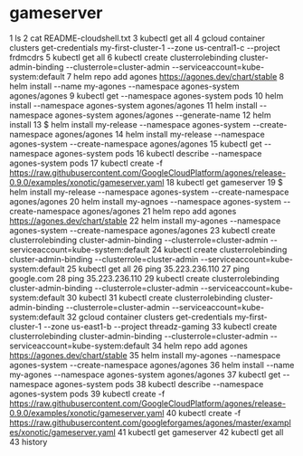 # gameserver

  1  ls
    2  cat README-cloudshell.txt
    3  kubectl get all
    4  gcloud container clusters get-credentials my-first-cluster-1 --zone us-central1-c --project frdmcdrs
    5  kubectl get all
    6  kubectl create clusterrolebinding cluster-admin-binding   --clusterrole=cluster-admin --serviceaccount=kube-system:default
    7  helm repo add agones https://agones.dev/chart/stable
    8  helm install --name my-agones --namespace agones-system agones/agones
    9  kubectl get --namespace agones-system pods
   10  helm install  --namespace agones-system agones/agones
   11  helm install  --namespace agones-system agones/agones --generate-name
   12  helm install
   13  $ helm install my-release --namespace agones-system --create-namespace agones/agones
   14  helm install my-release --namespace agones-system --create-namespace agones/agones
   15  kubectl get --namespace agones-system pods
   16  kubectl describe --namespace agones-system pods
   17  kubectl create -f https://raw.githubusercontent.com/GoogleCloudPlatform/agones/release-0.9.0/examples/xonotic/gameserver.yaml
   18  kubectl get gameserver
   19  $ helm install my-release --namespace agones-system --create-namespace agones/agones
   20  helm install my-agnoes --namespace agones-system --create-namespace agones/agones
   21  helm repo add agones https://agones.dev/chart/stable
   22  helm install my-agones --namespace agones-system --create-namespace agones/agones
   23  kubectl create clusterrolebinding cluster-admin-binding   --clusterrole=cluster-admin --serviceaccount=kube-system:default
   24  kubectl create clusterrolebinding cluster-admin-binding   --clusterrole=cluster-admin --serviceaccount=kube-system:default
   25  kubectl get all
   26  ping 35.223.236.110
   27  ping google.com
   28  ping 35.223.236.110
   29  kubectl create clusterrolebinding cluster-admin-binding   --clusterrole=cluster-admin --serviceaccount=kube-system:default
   30  kubectl
   31  kubectl create clusterrolebinding cluster-admin-binding   --clusterrole=cluster-admin --serviceaccount=kube-system:default
   32  gcloud container clusters get-credentials my-first-cluster-1 --zone us-east1-b --project threadz-gaming
   33  kubectl create clusterrolebinding cluster-admin-binding   --clusterrole=cluster-admin --serviceaccount=kube-system:default
   34  helm repo add agones https://agones.dev/chart/stable
   35  helm install my-agones --namespace agones-system --create-namespace agones/agones
   36  helm install --name my-agones --namespace agones-system agones/agones
   37  kubectl get --namespace agones-system pods
   38  kubectl describe --namespace agones-system pods
   39  kubectl create -f https://raw.githubusercontent.com/GoogleCloudPlatform/agones/release-0.9.0/examples/xonotic/gameserver.yaml
   40  kubectl create -f https://raw.githubusercontent.com/googleforgames/agones/master/examples/xonotic/gameserver.yaml
   41  kubectl get gameserver
   42  kubectl get all
   43  history
